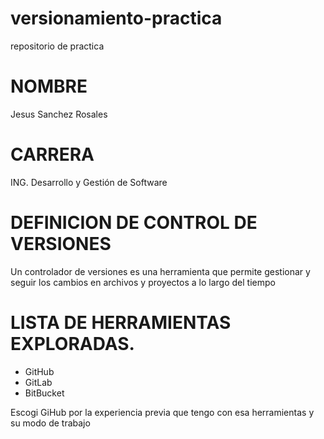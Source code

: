 # versionamiento-practica

repositorio de practica

# NOMBRE

Jesus Sanchez Rosales

# CARRERA

ING. Desarrollo y Gestión de Software

# DEFINICION DE CONTROL DE VERSIONES

Un controlador de versiones es una herramienta que permite gestionar y seguir los cambios en archivos y proyectos a lo largo del tiempo

# LISTA DE HERRAMIENTAS EXPLORADAS.

- GitHub
- GitLab
- BitBucket

Escogi GiHub por la experiencia previa que tengo con esa herramientas y su modo de trabajo

